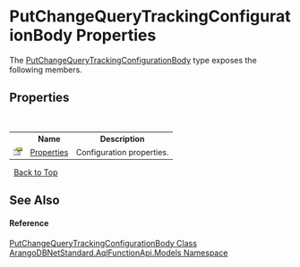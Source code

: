 # PutChangeQueryTrackingConfigurationBody Properties
 

The <a href="612b1c3b-f608-4292-561d-128335fa5acc">PutChangeQueryTrackingConfigurationBody</a> type exposes the following members.


## Properties
&nbsp;<table><tr><th></th><th>Name</th><th>Description</th></tr><tr><td>![Public property](media/pubproperty.gif "Public property")</td><td><a href="a80e0419-8e03-a492-4486-4f50f5212b9e">Properties</a></td><td>
Configuration properties.</td></tr></table>&nbsp;
<a href="#putchangequerytrackingconfigurationbody-properties">Back to Top</a>

## See Also


#### Reference
<a href="612b1c3b-f608-4292-561d-128335fa5acc">PutChangeQueryTrackingConfigurationBody Class</a><br /><a href="e03acbe1-782e-533e-7ffe-cd51613ed54f">ArangoDBNetStandard.AqlFunctionApi.Models Namespace</a><br />